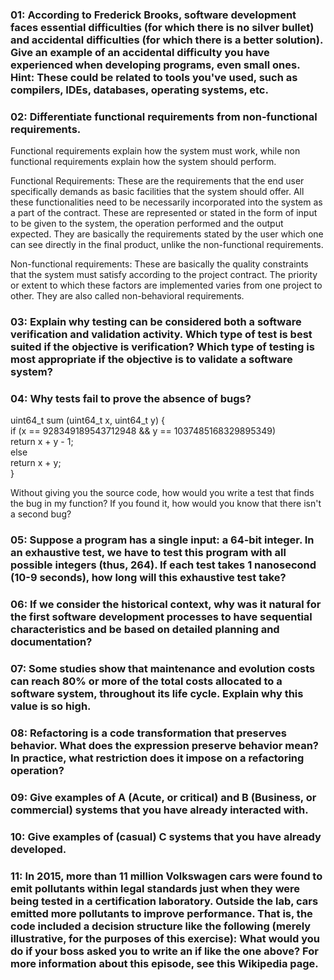 ### 01: According to Frederick Brooks, software development faces essential difficulties (for which there is no silver bullet) and accidental difficulties (for which there is a better solution). Give an example of an accidental difficulty you have experienced when developing programs, even small ones. Hint: These could be related to tools you've used, such as compilers, IDEs, databases, operating systems, etc.


### 02: Differentiate functional requirements from non-functional requirements.
Functional requirements explain how the system must work, while non functional requirements explain how the system should perform.

Functional Requirements: These are the requirements that the end user specifically demands as basic facilities that the system should offer. All these functionalities need to be necessarily incorporated into the system as a part of the contract. These are represented or stated in the form of input to be given to the system, the operation performed and the output expected. They are basically the requirements stated by the user which one can see directly in the final product, unlike the non-functional requirements.

Non-functional requirements: These are basically the quality constraints that the system must satisfy according to the project contract. The priority or extent to which these factors are implemented varies from one project to other. They are also called non-behavioral requirements.

### 03: Explain why testing can be considered both a software verification and validation activity. Which type of test is best suited if the objective is verification? Which type of testing is most appropriate if the objective is to validate a software system?


### 04: Why tests fail to prove the absence of bugs?
uint64_t sum (uint64_t x, uint64_t y) { <br>
    if (x == 928349189543712948 && y == 1037485168329895349) <br>
        return x + y - 1; <br>
    else <br>
        return x + y; <br>
} 

Without giving you the source code, how would you write a test that finds the bug in my function? If you found it, how would you know that there isn't a second bug?

### 05: Suppose a program has a single input: a 64-bit integer. In an exhaustive test, we have to test this program with all possible integers (thus, 264). If each test takes 1 nanosecond (10-9 seconds), how long will this exhaustive test take?


### 06: If we consider the historical context, why was it natural for the first software development processes to have sequential characteristics and be based on detailed planning and documentation?


### 07: Some studies show that maintenance and evolution costs can reach 80% or more of the total costs allocated to a software system, throughout its life cycle. Explain why this value is so high.


### 08: Refactoring is a code transformation that preserves behavior. What does the expression preserve behavior mean? In practice, what restriction does it impose on a refactoring operation?


### 09: Give examples of A (Acute, or critical) and B (Business, or commercial) systems that you have already interacted with.


### 10: Give examples of (casual) C systems that you have already developed.


### 11: In 2015, more than 11 million Volkswagen cars were found to emit pollutants within legal standards just when they were being tested in a certification laboratory. Outside the lab, cars emitted more pollutants to improve performance. That is, the code included a decision structure like the following (merely illustrative, for the purposes of this exercise): What would you do if your boss asked you to write an if like the one above? For more information about this episode, see this Wikipedia page.

